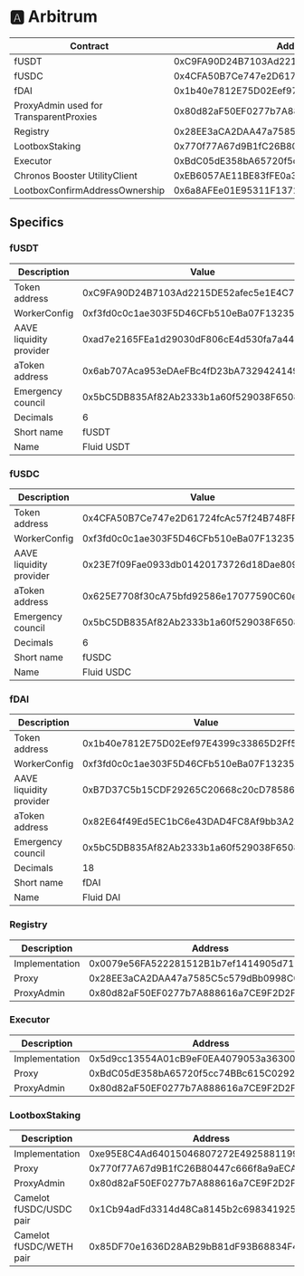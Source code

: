 # 🅰 Arbitrum

| Contract                               | Address                                    |
| -------------------------------------- | ------------------------------------------ |
| fUSDT                                  | 0xC9FA90D24B7103Ad2215DE52afec5e1E4C7a6e62 |
| fUSDC                                  | 0x4CFA50B7Ce747e2D61724fcAc57f24B748FF2b2A |
| fDAI                                   | 0x1b40e7812E75D02Eef97E4399c33865D2Ff5952b |
| ProxyAdmin used for TransparentProxies | 0x80d82aF50EF0277b7A888616a7CE9F2D2F39DAe2 |
| Registry                               | 0x28EE3aCA2DAA47a7585C5c579dBb0998C08f845d |
| LootboxStaking                         | 0x770f77A67d9B1fC26B80447c666f8a9aECA47C82 |
| Executor                               | 0xBdC05dE358bA65720f5cc74BBc615C029220C67D |
| Chronos Booster UtilityClient          | 0xEB6057AE11BE83fFE0a3C191a41D67728938886B |
| LootboxConfirmAddressOwnership         | 0x6a8AFEe01E95311F1372B34E686200068dbca1F2 |

## Specifics

### fUSDT

| Description             | Value                                      |
| ----------------------- | ------------------------------------------ |
| Token address           | 0xC9FA90D24B7103Ad2215DE52afec5e1E4C7a6e62 |
| WorkerConfig            | 0xf3fd0c0c1ae303F5D46CFb510eBa07F1323529Af |
| AAVE liquidity provider | 0xad7e2165FEa1d29030dF806cE4d530fa7a44511B |
| aToken address          | 0x6ab707Aca953eDAeFBc4fD23bA73294241490620 |
| Emergency council       | 0x5bC5DB835Af82Ab2333b1a60f529038F6508c94C |
| Decimals                | 6                                          |
| Short name              | fUSDT                                      |
| Name                    | Fluid USDT                                 |

### fUSDC

| Description             | Value                                      |
| ----------------------- | ------------------------------------------ |
| Token address           | 0x4CFA50B7Ce747e2D61724fcAc57f24B748FF2b2A |
| WorkerConfig            | 0xf3fd0c0c1ae303F5D46CFb510eBa07F1323529Af |
| AAVE liquidity provider | 0x23E7f09Fae0933db01420173726d18Dae809022C |
| aToken address          | 0x625E7708f30cA75bfd92586e17077590C60eb4cD |
| Emergency council       | 0x5bC5DB835Af82Ab2333b1a60f529038F6508c94C |
| Decimals                | 6                                          |
| Short name              | fUSDC                                      |
| Name                    | Fluid USDC                                 |

### fDAI

| Description             | Value                                      |
| ----------------------- | ------------------------------------------ |
| Token address           | 0x1b40e7812E75D02Eef97E4399c33865D2Ff5952b |
| WorkerConfig            | 0xf3fd0c0c1ae303F5D46CFb510eBa07F1323529Af |
| AAVE liquidity provider | 0xB7D37C5b15CDF29265C20668c20cD78586c423A8 |
| aToken address          | 0x82E64f49Ed5EC1bC6e43DAD4FC8Af9bb3A2312EE |
| Emergency council       | 0x5bC5DB835Af82Ab2333b1a60f529038F6508c94C |
| Decimals                | 18                                         |
| Short name              | fDAI                                       |
| Name                    | Fluid DAI                                  |

### Registry

| Description    | Address                                    |
| -------------- | ------------------------------------------ |
| Implementation | 0x0079e56FA522281512B1b7ef1414905d712e3457 |
| Proxy          | 0x28EE3aCA2DAA47a7585C5c579dBb0998C08f845d |
| ProxyAdmin     | 0x80d82aF50EF0277b7A888616a7CE9F2D2F39DAe2 |

### Executor

| Description    | Address                                    |
| -------------- | ------------------------------------------ |
| Implementation | 0x5d9cc13554A01cB9eF0EA4079053a3630044C1DD |
| Proxy          | 0xBdC05dE358bA65720f5cc74BBc615C029220C67D |
| ProxyAdmin     | 0x80d82aF50EF0277b7A888616a7CE9F2D2F39DAe2 |

### LootboxStaking

| Description             | Address                                    |
| ----------------------- | ------------------------------------------ |
| Implementation          | 0xe95E8C4Ad64015046807272E492588119929E97b |
| Proxy                   | 0x770f77A67d9B1fC26B80447c666f8a9aECA47C82 |
| ProxyAdmin              | 0x80d82aF50EF0277b7A888616a7CE9F2D2F39DAe2 |
| Camelot fUSDC/USDC pair | 0x1Cb94adFd3314d48Ca8145b2c6983419257c0486 |
| Camelot fUSDC/WETH pair | 0x85DF70e1636D28AB29bB81dF93B68834F4308750 |
